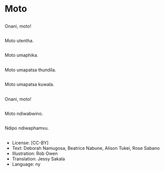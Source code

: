 # Moto

##
Onani, moto!

##
Moto utentha.

##
Moto umaphika.

##
Moto umapatsa thundila.

##
Moto umapatsa kuwala.

##
Onani, moto!

##
Moto ndiwabwino.

##
Ndipo ndiwaphamvu.

##
* License: [CC-BY]
* Text: Deborah Namugosa, Beatrice Nabune, Alison Tukei, Rose Sabano
* Illustration: Rob Owen
* Translation: Jessy Sakala
* Language: ny
